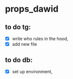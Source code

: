 # props_dawid



## to do tg:

- [x] write who rules in the hood, 
- [x] add new file

## to do db:

- [x] set up environment,

